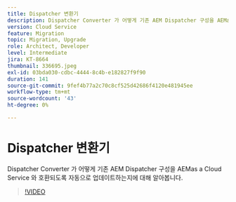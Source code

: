 ```yaml
---
title: Dispatcher 변환기
description: Dispatcher Converter 가 어떻게 기존 AEM Dispatcher 구성을 AEMas a Cloud Service 와 호환되도록 자동으로 업데이트하는지에 대해 알아봅니다.
version: Cloud Service
feature: Migration
topic: Migration, Upgrade
role: Architect, Developer
level: Intermediate
jira: KT-8664
thumbnail: 336695.jpeg
exl-id: 03bda030-cdbc-4444-8c4b-e182827f9f90
duration: 141
source-git-commit: 9fef4b77a2c70c8cf525d42686f4120e481945ee
workflow-type: tm+mt
source-wordcount: '43'
ht-degree: 0%

---
```


# Dispatcher 변환기

Dispatcher Converter 가 어떻게 기존 AEM Dispatcher 구성을 AEMas a Cloud Service 와 호환되도록 자동으로 업데이트하는지에 대해 알아봅니다.

>[!VIDEO](https://video.tv.adobe.com/v/336695?quality=12&learn=on)
